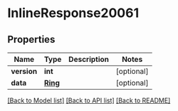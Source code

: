 # InlineResponse20061

## Properties
Name | Type | Description | Notes
------------ | ------------- | ------------- | -------------
**version** | **int** |  | [optional] 
**data** | [**Ring**](Ring.md) |  | [optional] 

[[Back to Model list]](../README.md#documentation-for-models) [[Back to API list]](../README.md#documentation-for-api-endpoints) [[Back to README]](../README.md)

